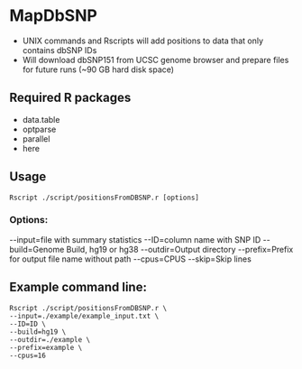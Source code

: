 # MapDbSNP

* UNIX commands and Rscripts will add positions to data that only contains dbSNP IDs
* Will download dbSNP151 from UCSC genome browser and prepare files for future runs (~90 GB hard disk space)

## Required R packages

* data.table
* optparse
* parallel
* here


## Usage

```{bash}
Rscript ./script/positionsFromDBSNP.r [options]
```

### Options:

--input=file with summary statistics
--ID=column name with SNP ID
--build=Genome Build, hg19 or hg38
--outdir=Output directory
--prefix=Prefix for output file name without path
--cpus=CPUS
--skip=Skip lines

## Example command line:
```{bash}
Rscript ./script/positionsFromDBSNP.r \
--input=./example/example_input.txt \
--ID=ID \
--build=hg19 \
--outdir=./example \
--prefix=example \
--cpus=16
```
